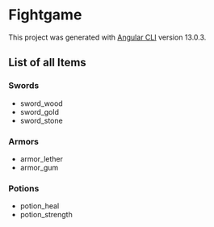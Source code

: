 # Fightgame

This project was generated with [Angular CLI](https://github.com/angular/angular-cli) version 13.0.3.

## List of all Items

### Swords
- sword_wood
- sword_gold
- sword_stone

### Armors
- armor_lether
- armor_gum

### Potions
- potion_heal
- potion_strength